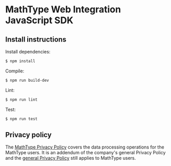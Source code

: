 # MathType Web Integration JavaScript SDK

## Install instructions

Install dependencies:

```bash
$ npm install
```

Compile:

```bash
$ npm run build-dev
```

Lint:

```bash
$ npm run lint
```

Test:

```bash
$ npm run test
```

## Privacy policy

The [MathType Privacy Policy](https://www.wiris.com/en/mathtype-privacy-policy/) covers the data processing operations for the MathType users. It is an addendum of the company's general Privacy Policy and the [general Privacy Policy](https://www.wiris.com/en/privacy-policy) still applies to MathType users.
